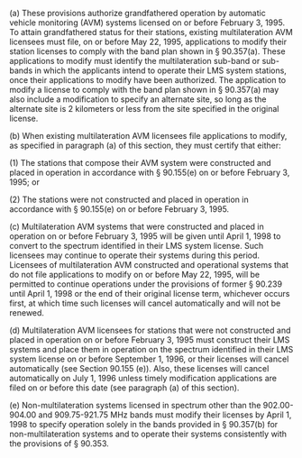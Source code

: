 (a) These provisions authorize grandfathered operation by automatic vehicle monitoring (AVM) systems licensed on or before February 3, 1995. To attain grandfathered status for their stations, existing multilateration AVM licensees must file, on or before May 22, 1995, applications to modify their station licenses to comply with the band plan shown in § 90.357(a). These applications to modify must identify the multilateration sub-band or sub-bands in which the applicants intend to operate their LMS system stations, once their applications to modify have been authorized. The application to modify a license to comply with the band plan shown in § 90.357(a) may also include a modification to specify an alternate site, so long as the alternate site is 2 kilometers or less from the site specified in the original license.

(b) When existing multilateration AVM licensees file applications to modify, as specified in paragraph (a) of this section, they must certify that either:
              

(1) The stations that compose their AVM system were constructed and placed in operation in accordance with § 90.155(e) on or before February 3, 1995; or

(2) The stations were not constructed and placed in operation in accordance with § 90.155(e) on or before February 3, 1995.

(c) Multilateration AVM systems that were constructed and placed in operation on or before February 3, 1995 will be given until April 1, 1998 to convert to the spectrum identified in their LMS system license. Such licensees may continue to operate their systems during this period. Licensees of multilateration AVM constructed and operational systems that do not file applications to modify on or before May 22, 1995, will be permitted to continue operations under the provisions of former § 90.239 until April 1, 1998 or the end of their original license term, whichever occurs first, at which time such licenses will cancel automatically and will not be renewed.

(d) Multilateration AVM licensees for stations that were not constructed and placed in operation on or before February 3, 1995 must construct their LMS systems and place them in operation on the spectrum identified in their LMS system license on or before September 1, 1996, or their licenses will cancel automatically (see Section 90.155 (e)). Also, these licenses will cancel automatically on July 1, 1996 unless timely modification applications are filed on or before this date (see paragraph (a) of this section).

(e) Non-multilateration systems licensed in spectrum other than the 902.00-904.00 and 909.75-921.75 MHz bands must modify their licenses by April 1, 1998 to specify operation solely in the bands provided in § 90.357(b) for non-multilateration systems and to operate their systems consistently with the provisions of § 90.353.

